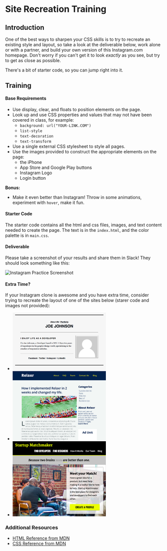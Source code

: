 <!--
Campus: SF
-->

# Site Recreation Training

## Introduction

One of the best ways to sharpen your CSS skills is to try to recreate an existing style and layout, so take a look at the deliverable below, work alone or with a partner, and build your own version of this Instagram.com homepage.  Don't worry if you can't get it to look _exactly_ as you see, but try to get as close as possible.

There's a bit of starter code, so you can jump right into it.

## Training

#### Base Requirements

- Use display, clear, and floats to position elements on the page.
- Look up and use CSS properties and values that may not have been covered in class, for example:
  - `background: url("YOUR-LINK.COM")`
  - `list-style`
  - `text-decoration`
  - `text-transform`
- Use a single external CSS stylesheet to style all pages.
- Use the images provided to construct the appropriate elements on the page:
  - the iPhone
  - App Store and Google Play buttons
  - Instagram Logo
  - Login button

**Bonus:**
- Make it even better than Instagram! Throw in some animations, experiment with `hover`, make it fun.

#### Starter Code

The starter code contains all the html and css files, images, and text content needed to create the page. The text is in the `index.html`, and the color palette is in `main.css`.

#### Deliverable

Please take a screenshot of your results and share them in Slack! They should look something like this:

![Instagram Practice Screenshot](https://i.imgur.com/DQ9fk1u.png)


#### Extra Time?

If your Instagram clone is awesome and you have extra time, consider trying to recreate the layout of one of the sites below (starer code and images not provided):

* <img src="starter-code/images/about-me.png" alt="about me site mockup" width="300px">

* <img src="starter-code/images/relaxr.png" alt="relaxr blog mockup" width="300px">

* <img src="starter-code/images/startup-matchmaker.png" alt="startup matchmaker mockup" width="300px">

### Additional Resources

- [HTML Reference from MDN](https://developer.mozilla.org/en-US/docs/Web/HTML)
- [CSS Reference from MDN](https://developer.mozilla.org/en-US/docs/Web/CSS)
